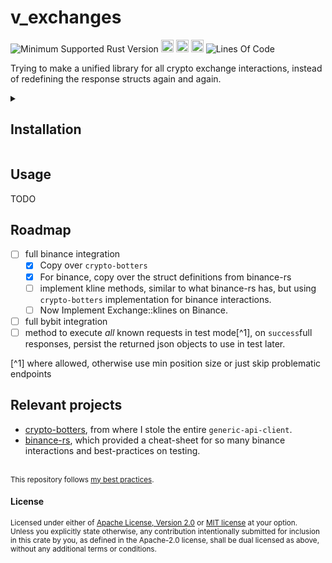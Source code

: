 # v_exchanges
![Minimum Supported Rust Version](https://img.shields.io/badge/nightly-1.83+-ab6000.svg)
[<img alt="crates.io" src="https://img.shields.io/crates/v/v_exchanges.svg?color=fc8d62&logo=rust" height="20" style=flat-square>](https://crates.io/crates/v_exchanges)
[<img alt="docs.rs" src="https://img.shields.io/badge/docs.rs-66c2a5?style=for-the-badge&labelColor=555555&logo=docs.rs&style=flat-square" height="20">](https://docs.rs/v_exchanges)
[<img alt="build status" src="https://img.shields.io/github/actions/workflow/status/valeratrades/v_exchanges/ci.yml?branch=master&style=for-the-badge&style=flat-square" height="20">](https://github.com/valeratrades/v_exchanges/actions?query=branch%3Amaster) <!--NB: Won't find it if repo is private-->
![Lines Of Code](https://img.shields.io/badge/LoC-2032-lightblue)

Trying to make a unified library for all crypto exchange interactions, instead of redefining the response structs again and again.


<!-- markdownlint-disable -->
<details>
  <summary>
    <h2>Installation</h2>
  </summary>
	<pre><code class="language-sh">TODO</code></pre>
</details>
<!-- markdownlint-restore -->

## Usage
TODO


## Roadmap
- [ ] full binance integration
	- [x] Copy over `crypto-botters`
	- [x] For binance, copy over the struct definitions from binance-rs
	- [ ] implement kline methods, similar to what binance-rs has, but using `crypto-botters` implementation for binance interactions.
	- [ ] Now Implement Exchange::klines on Binance.
- [ ] full bybit integration
- [ ] method to execute _all_ known requests in test mode[^1], on `success`full responses, persist the returned json objects to use in test later.

[^1] where allowed, otherwise use min position size or just skip problematic endpoints

## Relevant projects
- [crypto-botters](<https://github.com/negi-grass/crypto-botters>), from where I stole the entire `generic-api-client`.
- [binance-rs](<https://github.com/wisespace-io/binance-rs>), which provided a cheat-sheet for so many binance interactions and best-practices on testing.


<br>

<sup>
This repository follows <a href="https://github.com/valeratrades/.github/tree/master/best_practices">my best practices</a>.
</sup>

#### License

<sup>
Licensed under either of <a href="LICENSE-APACHE">Apache License, Version
2.0</a> or <a href="LICENSE-MIT">MIT license</a> at your option.
</sup>

<br>

<sub>
Unless you explicitly state otherwise, any contribution intentionally submitted
for inclusion in this crate by you, as defined in the Apache-2.0 license, shall
be dual licensed as above, without any additional terms or conditions.
</sub>
